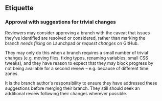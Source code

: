 ## Etiquette

### Approval with suggestions for trivial changes

Reviewers may consider approving a branch with the caveat that issues they've identified are resolved or considered, rather than marking the branch _needs fixing_ on Launchpad or _request changes_ on GitHub.

They may only do this when a branch requires a small number of trivial changes (e.g. moving files, fixing typos, renaming variables, small CSS tweaks), and they have reason to expect that they may block progress by not being available for a second review – e.g. because of different time zones.

It is the branch author's responsibility to ensure they have addressed these suggestions before merging their branch. They still should seek an additional review following their changes wherever possible.
